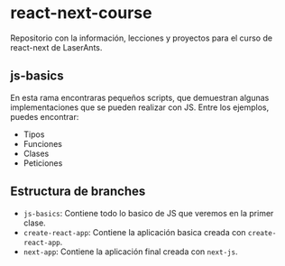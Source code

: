 # react-next-course

<!-- Repository with the information, lessons and project for LaserAnts react-next course -->
Repositorio con la información, lecciones y proyectos para el curso de react-next de LaserAnts.

## js-basics
En esta rama encontraras pequeños scripts, que demuestran algunas implementaciones que se pueden realizar con JS.
Entre los ejemplos, puedes encontrar:
- Tipos
- Funciones
- Clases
- Peticiones

## Estructura de branches
- `js-basics`: Contiene todo lo basico de JS que veremos en la primer clase. 
- `create-react-app`: Contiene la aplicación basica creada con `create-react-app`.
- `next-app`: Contiene la aplicación final creada con `next-js`.